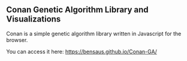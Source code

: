 ## Conan Genetic Algorithm Library and Visualizations

Conan is a simple genetic algorithm library written in Javascript for the browser.

You can access it here:
https://bensaus.github.io/Conan-GA/

